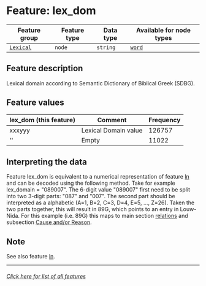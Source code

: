# Feature: lex_dom

Feature group | Feature type | Data type | Available for node types
---  | --- | --- | ---
[`Lexical`](home.md#lexical-features) | `node` | `string`  | [`word`](wordnodefeatures.md#readme)

## Feature description

Lexical domain according to Semantic Dictionary of Biblical Greek (SDBG).

## Feature values

lex_dom (this feature) | Comment | Frequency
--- | --- | ---
xxxyyy  | Lexical Domain value| 126757
'' | Empty | 11022

## Interpreting the data
Feature lex_dom is equivalent to a numerical representation of feature [ln](ln.md) and can be decoded using the following method. Take for example lex_domain = "089007". The 6-digit value "089007" first need to be split into two 3-digit parts: "087" and "007". The second part should be interpreted as a alphabetic (A=1, B=2, C=3, D=4, E=5, ..., Z=26). Taken the two parts together, this will result in 89G, which points to an entry in Louw-Nida. For this example (i.e. 89G) this maps to main section [relations](https://www.laparola.net/greco/louwnida.php?sezmag=89) and subsection [Cause and/or Reason](https://www.laparola.net/greco/louwnida.php?sezmag=89&sez1=15&sez2=38).

## Note

See also feature [ln](ln.md#readme).

---
###### [Click here for list of all features](home.md#readme)

